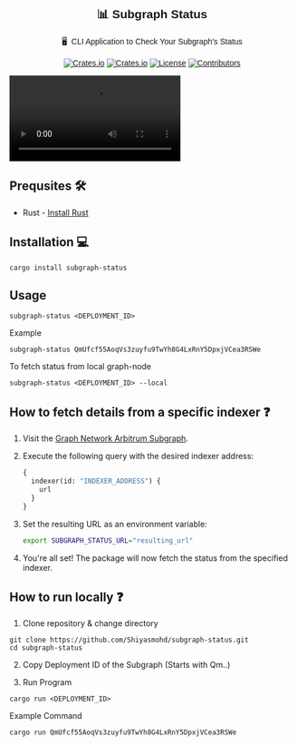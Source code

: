 <div align="center" style="font-family:'Montserrat', sans-serif;">

## 📊 Subgraph Status
🖥️  &nbsp;CLI Application to Check Your Subgraph's Status 
<br/>
<br/>
[![Crates.io](https://img.shields.io/crates/v/subgraph-status?style=flat-square)](https://crates.io/crates/subgraph-status)
[![Crates.io](https://img.shields.io/crates/d/subgraph-status?style=flat-square)](https://crates.io/crates/subgraph-status)
[![License](https://img.shields.io/badge/license-MIT-blue?style=flat-square)](LICENSE-MIT)
[![Contributors](https://img.shields.io/github/contributors/shiyasmohd/subgraph-status?style=flat-square)](https://github.com/shiyasmohd/subgraph-status/graphs/contributors)

</div>

<video controls autoplay loop src='https://github.com/user-attachments/assets/eaec9da2-3ace-46a3-b076-e96a1aeb9330' width="60%"></video>
</div>

## Prequsites 🛠️
- Rust - [Install Rust](https://doc.rust-lang.org/book/ch01-01-installation.html)

## Installation 💻
```
cargo install subgraph-status
```

## Usage
```
subgraph-status <DEPLOYMENT_ID>
```

Example
```
subgraph-status QmUfcf55AoqVs3zuyfu9TwYh8G4LxRnY5DpxjVCea3RSWe
```

To fetch status from local graph-node
```
subgraph-status <DEPLOYMENT_ID> --local
```

## How to fetch details from a specific indexer ❓

1. Visit the [Graph Network Arbitrum Subgraph](https://thegraph.com/explorer/subgraphs/DZz4kDTdmzWLWsV373w2bSmoar3umKKH9y82SUKr5qmp?view=Query&chain=arbitrum-one).

2. Execute the following query with the desired indexer address:
    ```graphql
    {
      indexer(id: "INDEXER_ADDRESS") {
        url
      }
    }
    ```

3. Set the resulting URL as an environment variable:
    ```sh
    export SUBGRAPH_STATUS_URL="resulting_url"
    ```

4. You're all set! The package will now fetch the status from the specified indexer.

## How to run locally ❓
1. Clone repository & change directory
```
git clone https://github.com/Shiyasmohd/subgraph-status.git
cd subgraph-status
```
2. Copy Deployment ID of the Subgraph (Starts with Qm..)

3. Run Program
```
cargo run <DEPLOYMENT_ID>
```
Example Command
```
cargo run QmUfcf55AoqVs3zuyfu9TwYh8G4LxRnY5DpxjVCea3RSWe
```
